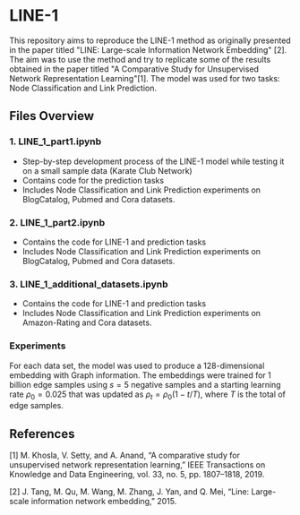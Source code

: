 # LINE-1

This repository aims to reproduce the LINE-1 method as originally presented in the paper titled "LINE: Large-scale Information Network Embedding" [2]. The aim was to use the method and try to replicate some of the results obtained in the paper titled "A Comparative Study for Unsupervised Network Representation Learning"[1]. The model was used for two tasks: Node Classification and Link Prediction.

## Files Overview

### 1. LINE_1_part1.ipynb
- Step-by-step development process of the LINE-1 model while testing it on a small sample data (Karate Club Network)
- Contains code for the prediction tasks
- Includes Node Classification and Link Prediction experiments on BlogCatalog, Pubmed and Cora datasets.


### 2. LINE_1_part2.ipynb
- Contains the code for LINE-1 and prediction tasks
- Includes Node Classification and Link Prediction experiments on BlogCatalog, Pubmed and Cora datasets.

### 3. LINE_1_additional_datasets.ipynb
- Contains the code for LINE-1 and prediction tasks
- Includes Node Classification and Link Prediction experiments on Amazon-Rating and Cora datasets.

### Experiments
For each data set, the model was used to produce a 128-dimensional embedding with Graph information. The embeddings were trained for 1 billion edge samples using $s = 5$ negative samples and a starting learning rate $\rho_0 = 0.025$ that was updated as $\rho_t = \rho_0(1-t/T)$, where $T$ is the total of edge samples.


## References
[1] M. Khosla, V. Setty, and A. Anand, “A comparative study for unsupervised network representation learning,” IEEE Transactions on Knowledge and Data Engineering, vol. 33, no. 5, pp. 1807–1818, 2019.

[2] J. Tang, M. Qu, M. Wang, M. Zhang, J. Yan, and Q. Mei, “Line: Large-scale information network embedding,” 2015.

